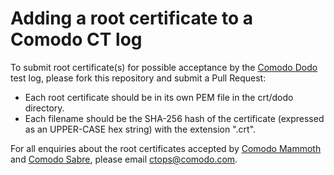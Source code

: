 # Adding a root certificate to a Comodo CT log
To submit root certificate(s) for possible acceptance by the [Comodo Dodo](crt/dodo) test log, please fork this repository and submit a Pull Request:
- Each root certificate should be in its own PEM file in the crt/dodo directory.
- Each filename should be the SHA-256 hash of the certificate (expressed as an UPPER-CASE hex string) with the extension ".crt".

For all enquiries about the root certificates accepted by [Comodo Mammoth](crt/mammoth) and [Comodo Sabre](crt/sabre), please email ctops@comodo.com.
